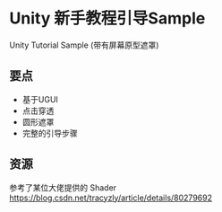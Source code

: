 # Unity 新手教程引导Sample
Unity Tutorial Sample (带有屏幕原型遮罩)

## 要点
* 基于UGUI
* 点击穿透
* 圆形遮罩
* 完整的引导步骤


## 资源
参考了某位大佬提供的 Shader
https://blog.csdn.net/tracyzly/article/details/80279692



















